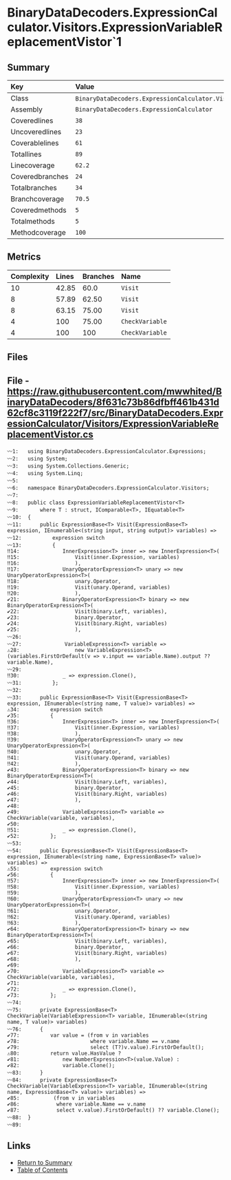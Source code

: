 ﻿# BinaryDataDecoders.ExpressionCalculator.Visitors.ExpressionVariableReplacementVistor`1

## Summary

| Key             | Value                                                                                    |
| :-------------- | :--------------------------------------------------------------------------------------- |
| Class           | `BinaryDataDecoders.ExpressionCalculator.Visitors.ExpressionVariableReplacementVistor`1` |
| Assembly        | `BinaryDataDecoders.ExpressionCalculator`                                                |
| Coveredlines    | `38`                                                                                     |
| Uncoveredlines  | `23`                                                                                     |
| Coverablelines  | `61`                                                                                     |
| Totallines      | `89`                                                                                     |
| Linecoverage    | `62.2`                                                                                   |
| Coveredbranches | `24`                                                                                     |
| Totalbranches   | `34`                                                                                     |
| Branchcoverage  | `70.5`                                                                                   |
| Coveredmethods  | `5`                                                                                      |
| Totalmethods    | `5`                                                                                      |
| Methodcoverage  | `100`                                                                                    |

## Metrics

| Complexity | Lines | Branches | Name            |
| :--------- | :---- | :------- | :-------------- |
| 10         | 42.85 | 60.0     | `Visit`         |
| 8          | 57.89 | 62.50    | `Visit`         |
| 8          | 63.15 | 75.00    | `Visit`         |
| 4          | 100   | 75.00    | `CheckVariable` |
| 4          | 100   | 100      | `CheckVariable` |

## Files

## File - https://raw.githubusercontent.com/mwwhited/BinaryDataDecoders/8f631c73b86dfbff461b431d62cf8c3119f222f7/src/BinaryDataDecoders.ExpressionCalculator/Visitors/ExpressionVariableReplacementVistor.cs

```CSharp
〰1:   using BinaryDataDecoders.ExpressionCalculator.Expressions;
〰2:   using System;
〰3:   using System.Collections.Generic;
〰4:   using System.Linq;
〰5:   
〰6:   namespace BinaryDataDecoders.ExpressionCalculator.Visitors;
〰7:   
〰8:   public class ExpressionVariableReplacementVistor<T>
〰9:       where T : struct, IComparable<T>, IEquatable<T>
〰10:  {
〰11:      public ExpressionBase<T> Visit(ExpressionBase<T> expression, IEnumerable<(string input, string output)> variables) =>
〰12:          expression switch
〰13:          {
‼14:              InnerExpression<T> inner => new InnerExpression<T>(
‼15:                  Visit(inner.Expression, variables)
‼16:                  ),
‼17:              UnaryOperatorExpression<T> unary => new UnaryOperatorExpression<T>(
‼18:                  unary.Operator,
‼19:                  Visit(unary.Operand, variables)
‼20:                  ),
✔21:              BinaryOperatorExpression<T> binary => new BinaryOperatorExpression<T>(
✔22:                  Visit(binary.Left, variables),
✔23:                  binary.Operator,
✔24:                  Visit(binary.Right, variables)
✔25:                  ),
〰26:  
〰27:              VariableExpression<T> variable =>
⚠28:                  new VariableExpression<T>(variables.FirstOrDefault(v => v.input == variable.Name).output ?? variable.Name),
〰29:  
‼30:              _ => expression.Clone(),
〰31:          };
〰32:  
〰33:      public ExpressionBase<T> Visit(ExpressionBase<T> expression, IEnumerable<(string name, T value)> variables) =>
⚠34:          expression switch
✔35:          {
‼36:              InnerExpression<T> inner => new InnerExpression<T>(
‼37:                  Visit(inner.Expression, variables)
‼38:                  ),
‼39:              UnaryOperatorExpression<T> unary => new UnaryOperatorExpression<T>(
‼40:                  unary.Operator,
‼41:                  Visit(unary.Operand, variables)
‼42:                  ),
✔43:              BinaryOperatorExpression<T> binary => new BinaryOperatorExpression<T>(
✔44:                  Visit(binary.Left, variables),
✔45:                  binary.Operator,
✔46:                  Visit(binary.Right, variables)
✔47:                  ),
✔48:  
✔49:              VariableExpression<T> variable => CheckVariable(variable, variables),
✔50:  
‼51:              _ => expression.Clone(),
✔52:          };
〰53:  
〰54:      public ExpressionBase<T> Visit(ExpressionBase<T> expression, IEnumerable<(string name, ExpressionBase<T> value)> variables) =>
⚠55:          expression switch
✔56:          {
‼57:              InnerExpression<T> inner => new InnerExpression<T>(
‼58:                  Visit(inner.Expression, variables)
‼59:                  ),
‼60:              UnaryOperatorExpression<T> unary => new UnaryOperatorExpression<T>(
‼61:                  unary.Operator,
‼62:                  Visit(unary.Operand, variables)
‼63:                  ),
✔64:              BinaryOperatorExpression<T> binary => new BinaryOperatorExpression<T>(
✔65:                  Visit(binary.Left, variables),
✔66:                  binary.Operator,
✔67:                  Visit(binary.Right, variables)
✔68:                  ),
✔69:  
✔70:              VariableExpression<T> variable => CheckVariable(variable, variables),
✔71:  
✔72:              _ => expression.Clone(),
✔73:          };
〰74:  
〰75:      private ExpressionBase<T> CheckVariable(VariableExpression<T> variable, IEnumerable<(string name, T value)> variables)
〰76:      {
✔77:          var value = (from v in variables
✔78:                       where variable.Name == v.name
✔79:                       select (T?)v.value).FirstOrDefault();
⚠80:          return value.HasValue ?
✔81:              new NumberExpression<T>(value.Value) :
✔82:              variable.Clone();
〰83:      }
〰84:      private ExpressionBase<T> CheckVariable(VariableExpression<T> variable, IEnumerable<(string name, ExpressionBase<T> value)> variables) =>
✔85:           (from v in variables
✔86:            where variable.Name == v.name
✔87:            select v.value).FirstOrDefault() ?? variable.Clone();
〰88:  }
〰89:  
```

## Links

* [Return to Summary](Summary.md)
* [Table of Contents](../TOC.md)

